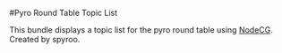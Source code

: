 #Pyro Round Table Topic List

This bundle displays a topic list for the pyro round table using [NodeCG](https://nodecg.com). Created by spyroo.

